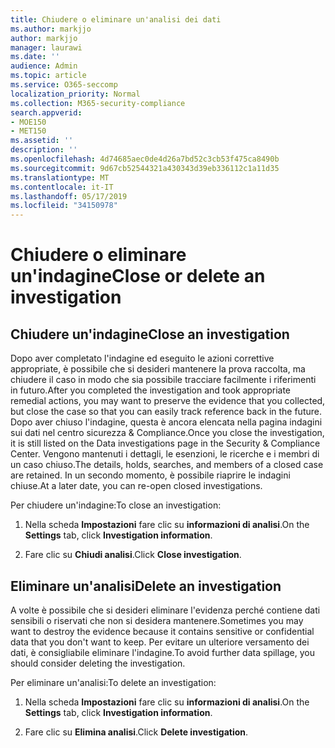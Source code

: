 ```yaml
---
title: Chiudere o eliminare un'analisi dei dati
ms.author: markjjo
author: markjjo
manager: laurawi
ms.date: ''
audience: Admin
ms.topic: article
ms.service: O365-seccomp
localization_priority: Normal
ms.collection: M365-security-compliance
search.appverid:
- MOE150
- MET150
ms.assetid: ''
description: ''
ms.openlocfilehash: 4d74685aec0de4d26a7bd52c3cb53f475ca8490b
ms.sourcegitcommit: 9d67cb52544321a430343d39eb336112c1a11d35
ms.translationtype: MT
ms.contentlocale: it-IT
ms.lasthandoff: 05/17/2019
ms.locfileid: "34150978"
---
```

# <a name="close-or-delete-an-investigation"></a><span data-ttu-id="596bb-102">Chiudere o eliminare un'indagine</span><span class="sxs-lookup"><span data-stu-id="596bb-102">Close or delete an investigation</span></span>

## <a name="close-an-investigation"></a><span data-ttu-id="596bb-103">Chiudere un'indagine</span><span class="sxs-lookup"><span data-stu-id="596bb-103">Close an investigation</span></span>

 <span data-ttu-id="596bb-104">Dopo aver completato l'indagine ed eseguito le azioni correttive appropriate, è possibile che si desideri mantenere la prova raccolta, ma chiudere il caso in modo che sia possibile tracciare facilmente i riferimenti in futuro.</span><span class="sxs-lookup"><span data-stu-id="596bb-104">After you completed the investigation and took appropriate remedial actions, you may want to preserve the evidence that you collected, but close the case so that you can easily track reference back in the future.</span></span> <span data-ttu-id="596bb-105">Dopo aver chiuso l'indagine, questa è ancora elencata nella pagina indagini sui dati nel centro sicurezza & Compliance.</span><span class="sxs-lookup"><span data-stu-id="596bb-105">Once you close the investigation, it is still listed on the Data investigations page in the Security & Compliance Center.</span></span> <span data-ttu-id="596bb-106">Vengono mantenuti i dettagli, le esenzioni, le ricerche e i membri di un caso chiuso.</span><span class="sxs-lookup"><span data-stu-id="596bb-106">The details, holds, searches, and members of a closed case are retained.</span></span> <span data-ttu-id="596bb-107">In un secondo momento, è possibile riaprire le indagini chiuse.</span><span class="sxs-lookup"><span data-stu-id="596bb-107">At a later date, you can re-open closed investigations.</span></span>

<span data-ttu-id="596bb-108">Per chiudere un'indagine:</span><span class="sxs-lookup"><span data-stu-id="596bb-108">To close an investigation:</span></span>

1. <span data-ttu-id="596bb-109">Nella scheda **Impostazioni** fare clic su **informazioni di analisi**.</span><span class="sxs-lookup"><span data-stu-id="596bb-109">On the **Settings** tab, click **Investigation information**.</span></span>

2. <span data-ttu-id="596bb-110">Fare clic su **Chiudi analisi**.</span><span class="sxs-lookup"><span data-stu-id="596bb-110">Click  **Close investigation**.</span></span> 


## <a name="delete-an-investigation"></a><span data-ttu-id="596bb-111">Eliminare un'analisi</span><span class="sxs-lookup"><span data-stu-id="596bb-111">Delete an investigation</span></span>

<span data-ttu-id="596bb-112">A volte è possibile che si desideri eliminare l'evidenza perché contiene dati sensibili o riservati che non si desidera mantenere.</span><span class="sxs-lookup"><span data-stu-id="596bb-112">Sometimes you may want to destroy the evidence because it contains sensitive or confidential data that you don't want to keep.</span></span> <span data-ttu-id="596bb-113">Per evitare un ulteriore versamento dei dati, è consigliabile eliminare l'indagine.</span><span class="sxs-lookup"><span data-stu-id="596bb-113">To avoid further data spillage, you should consider deleting the investigation.</span></span>

<span data-ttu-id="596bb-114">Per eliminare un'analisi:</span><span class="sxs-lookup"><span data-stu-id="596bb-114">To delete an investigation:</span></span>

1. <span data-ttu-id="596bb-115">Nella scheda **Impostazioni** fare clic su **informazioni di analisi**.</span><span class="sxs-lookup"><span data-stu-id="596bb-115">On the **Settings** tab, click **Investigation information**.</span></span>

2. <span data-ttu-id="596bb-116">Fare clic su **Elimina analisi**.</span><span class="sxs-lookup"><span data-stu-id="596bb-116">Click  **Delete investigation**.</span></span> 